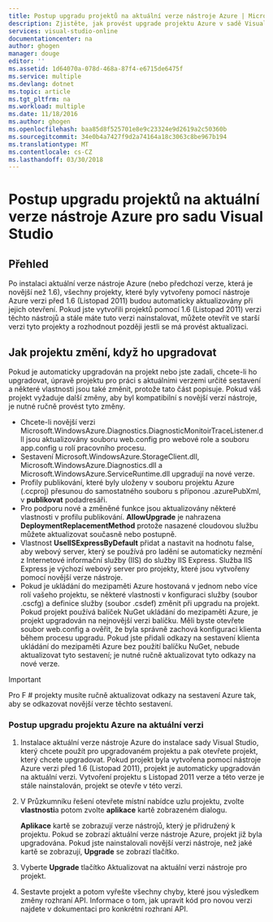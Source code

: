 ```yaml
---
title: Postup upgradu projektů na aktuální verze nástroje Azure | Microsoft Docs
description: Zjistěte, jak provést upgrade projektu Azure v sadě Visual Studio na aktuální verzi nástroje Azure
services: visual-studio-online
documentationcenter: na
author: ghogen
manager: douge
editor: ''
ms.assetid: 1d64070a-078d-468a-87f4-e6715de6475f
ms.service: multiple
ms.devlang: dotnet
ms.topic: article
ms.tgt_pltfrm: na
ms.workload: multiple
ms.date: 11/18/2016
ms.author: ghogen
ms.openlocfilehash: baa85d8f525701e8e9c23324e9d2619a2c50360b
ms.sourcegitcommit: 34e0b4a7427f9d2a74164a18c3063c8be967b194
ms.translationtype: MT
ms.contentlocale: cs-CZ
ms.lasthandoff: 03/30/2018
---
```

# <a name="how-to-upgrade-projects-to-the-current-version-of-the-azure-tools-for-visual-studio"></a>Postup upgradu projektů na aktuální verze nástroje Azure pro sadu Visual Studio
## <a name="overview"></a>Přehled
Po instalaci aktuální verze nástroje Azure (nebo předchozí verze, která je novější než 1.6), všechny projekty, které byly vytvořeny pomocí nástroje Azure verzi před 1.6 (Listopad 2011) budou automaticky aktualizovány při jejich otevření. Pokud jste vytvořili projektů pomocí 1.6 (Listopad 2011) verzi těchto nástrojů a stále máte tuto verzi nainstalovat, můžete otevřít ve starší verzi tyto projekty a rozhodnout později jestli se má provést aktualizaci.

## <a name="how-your-project-changes-when-you-upgrade-it"></a>Jak projektu změní, když ho upgradovat
Pokud je automaticky upgradován na projekt nebo jste zadali, chcete-li ho upgradovat, úpravě projektu pro práci s aktuálními verzemi určité sestavení a některé vlastnosti jsou také změnit, protože tato část popisuje. Pokud váš projekt vyžaduje další změny, aby byl kompatibilní s novější verzí nástroje, je nutné ručně provést tyto změny.

* Chcete-li novější verzi Microsoft.WindowsAzure.Diagnostics.DiagnosticMonitoirTraceListener.dll jsou aktualizovány souboru web.config pro webové role a souboru app.config u rolí pracovního procesu.
* Sestavení Microsoft.WindowsAzure.StorageClient.dll, Microsoft.WindowsAzure.Diagnostics.dll a Microsoft.WindowsAzure.ServiceRuntime.dll upgradují na nové verze.
* Profily publikování, které byly uloženy v souboru projektu Azure (.ccproj) přesunou do samostatného souboru s příponou .azurePubXml, v **publikovat** podadresáři.
* Pro podporu nové a změněné funkce jsou aktualizovány některé vlastnosti v profilu publikování. **AllowUpgrade** je nahrazena **DeploymentReplacementMethod** protože nasazené cloudovou službu můžete aktualizovat současně nebo postupně.
* Vlastnost **UseIISExpressByDefault** přidat a nastavit na hodnotu false, aby webový server, který se používá pro ladění se automaticky nezmění z Internetové informační služby (IIS) do služby IIS Express. Služba IIS Express je výchozí webový server pro projekty, které jsou vytvořeny pomocí novější verze nástroje.
* Pokud je ukládání do mezipaměti Azure hostovaná v jednom nebo více rolí vašeho projektu, se některé vlastnosti v konfiguraci služby (soubor .cscfg) a definice služby (soubor .csdef) změnit při upgradu na projekt. Pokud projekt používá balíček NuGet ukládání do mezipaměti Azure, je projekt upgradován na nejnovější verzi balíčku. Měli byste otevřete soubor web.config a ověřit, že byla správně zachová konfiguraci klienta během procesu upgradu. Pokud jste přidali odkazy na sestavení klienta ukládání do mezipaměti Azure bez použití balíčku NuGet, nebude aktualizovat tyto sestavení; je nutné ručně aktualizovat tyto odkazy na nové verze.

> [!IMPORTANT]
> Pro F # projekty musíte ručně aktualizovat odkazy na sestavení Azure tak, aby se odkazovat novější verze těchto sestavení.
> 
> 

### <a name="how-to-upgrade-an-azure-project-to-the-current-release"></a>Postup upgradu projektu Azure na aktuální verzi
1. Instalace aktuální verze nástroje Azure do instalace sady Visual Studio, který chcete použít pro upgradovaném projektu a pak otevřete projekt, který chcete upgradovat. Pokud projekt byla vytvořena pomocí nástroje Azure verzi před 1.6 (Listopad 2011), projekt je automaticky upgradován na aktuální verzi. Vytvoření projektu s Listopad 2011 verze a této verze je stále nainstalován, projekt se otevře v této verzi.
2. V Průzkumníku řešení otevřete místní nabídce uzlu projektu, zvolte **vlastnosti**a potom zvolte **aplikace** kartě zobrazeném dialogu.
   
    **Aplikace** kartě se zobrazují verze nástrojů, který je přidružený k projektu. Pokud se zobrazí aktuální verze nástroje Azure, projekt již byla upgradována. Pokud jste nainstalovali novější verzi nástroje, než jaké kartě se zobrazují, **Upgrade** se zobrazí tlačítko.
3. Vyberte **Upgrade** tlačítko Aktualizovat na aktuální verzi nástroje pro projekt.
4. Sestavte projekt a potom vyřešte všechny chyby, které jsou výsledkem změny rozhraní API. Informace o tom, jak upravit kód pro novou verzi najdete v dokumentaci pro konkrétní rozhraní API.

